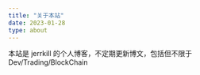 ```yaml
---
title: "关于本站"
date: 2023-01-28
type: about
---
```


本站是 jerrkill 的个人博客，不定期更新博文，包括但不限于 Dev/Trading/BlockChain

